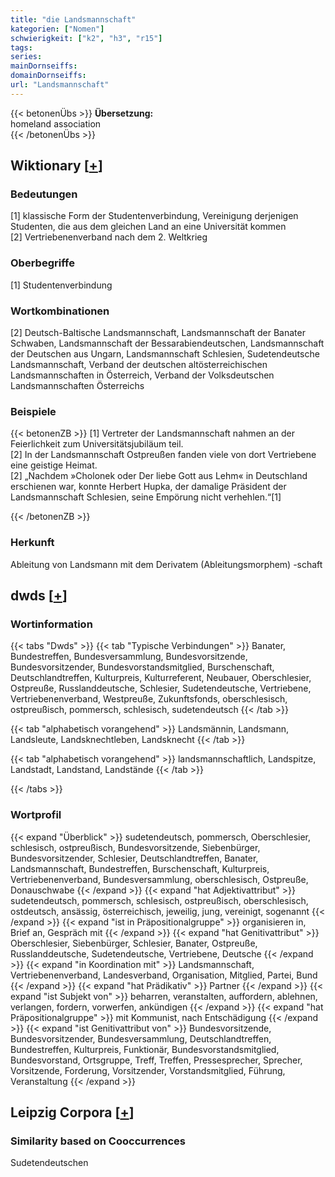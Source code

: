 ```yaml
---
title: "die Landsmannschaft"
kategorien: ["Nomen"]
schwierigkeit: ["k2", "h3", "r15"]
tags:
series:
mainDornseiffs:
domainDornseiffs:
url: "Landsmannschaft"
---
```


{{< betonenÜbs >}}
**Übersetzung:**  
homeland association  
{{< /betonenÜbs >}}

## Wiktionary [[+](https://de.wiktionary.org/wiki/Landsmannschaft)]

### Bedeutungen
[1] klassische Form der Studentenverbindung, Vereinigung derjenigen Studenten, die aus dem gleichen Land an eine Universität kommen  
[2] Vertriebenenverband nach dem 2. Weltkrieg  

### Oberbegriffe
[1] Studentenverbindung  

### Wortkombinationen
[2] Deutsch-Baltische Landsmannschaft, Landsmannschaft der Banater Schwaben, Landsmannschaft der Bessarabiendeutschen, Landsmannschaft der Deutschen aus Ungarn, Landsmannschaft Schlesien, Sudetendeutsche Landsmannschaft, Verband der deutschen altösterreichischen Landsmannschaften in Österreich, Verband der Volksdeutschen Landsmannschaften Österreichs  

### Beispiele
{{< betonenZB >}}
[1] Vertreter der Landsmannschaft nahmen an der Feierlichkeit zum Universitätsjubiläum teil.  
[2] In der Landsmannschaft Ostpreußen fanden viele von dort Vertriebene eine geistige Heimat.  
[2] „Nachdem »Cholonek oder Der liebe Gott aus Lehm« in Deutschland erschienen war, konnte Herbert Hupka, der damalige Präsident der Landsmannschaft Schlesien, seine Empörung nicht verhehlen.“[1]  

{{< /betonenZB >}}
### Herkunft
Ableitung von Landsmann mit dem Derivatem (Ableitungsmorphem) -schaft  



## dwds [[+](https://www.dwds.de/wb/Landsmannschaft)]

### Wortinformation
{{< tabs "Dwds" >}}
{{< tab "Typische Verbindungen" >}}
Banater, Bundestreffen, Bundesversammlung, Bundesvorsitzende, Bundesvorsitzender, Bundesvorstandsmitglied, Burschenschaft, Deutschlandtreffen, Kulturpreis, Kulturreferent, Neubauer, Oberschlesier, Ostpreuße, Russlanddeutsche, Schlesier, Sudetendeutsche, Vertriebene, Vertriebenenverband, Westpreuße, Zukunftsfonds, oberschlesisch, ostpreußisch, pommersch, schlesisch, sudetendeutsch
{{< /tab >}}

{{< tab "alphabetisch vorangehend" >}}
Landsmännin, Landsmann, Landsleute, Landsknechtleben, Landsknecht
{{< /tab >}}

{{< tab "alphabetisch vorangehend" >}}
landsmannschaftlich, Landspitze, Landstadt, Landstand, Landstände
{{< /tab >}}

{{< /tabs >}}

### Wortprofil
{{< expand "Überblick" >}} sudetendeutsch, pommersch, Oberschlesier, schlesisch, ostpreußisch, Bundesvorsitzende, Siebenbürger, Bundesvorsitzender, Schlesier, Deutschlandtreffen, Banater, Landsmannschaft, Bundestreffen, Burschenschaft, Kulturpreis, Vertriebenenverband, Bundesversammlung, oberschlesisch, Ostpreuße, Donauschwabe {{< /expand >}}
{{< expand "hat Adjektivattribut" >}} sudetendeutsch, pommersch, schlesisch, ostpreußisch, oberschlesisch, ostdeutsch, ansässig, österreichisch, jeweilig, jung, vereinigt, sogenannt {{< /expand >}}
{{< expand "ist in Präpositionalgruppe" >}} organisieren in, Brief an, Gespräch mit {{< /expand >}}
{{< expand "hat Genitivattribut" >}} Oberschlesier, Siebenbürger, Schlesier, Banater, Ostpreuße, Russlanddeutsche, Sudetendeutsche, Vertriebene, Deutsche {{< /expand >}}
{{< expand "in Koordination mit" >}} Landsmannschaft, Vertriebenenverband, Landesverband, Organisation, Mitglied, Partei, Bund {{< /expand >}}
{{< expand "hat Prädikativ" >}} Partner {{< /expand >}}
{{< expand "ist Subjekt von" >}} beharren, veranstalten, auffordern, ablehnen, verlangen, fordern, vorwerfen, ankündigen {{< /expand >}}
{{< expand "hat Präpositionalgruppe" >}} mit Kommunist, nach Entschädigung {{< /expand >}}
{{< expand "ist Genitivattribut von" >}} Bundesvorsitzende, Bundesvorsitzender, Bundesversammlung, Deutschlandtreffen, Bundestreffen, Kulturpreis, Funktionär, Bundesvorstandsmitglied, Bundesvorstand, Ortsgruppe, Treff, Treffen, Pressesprecher, Sprecher, Vorsitzende, Forderung, Vorsitzender, Vorstandsmitglied, Führung, Veranstaltung {{< /expand >}}

## Leipzig Corpora [[+](https://corpora.uni-leipzig.de/en/res?word=Landsmannschaft&corpusId=deu_newscrawl-public_2018)]


### Similarity based on Cooccurrences
Sudetendeutschen

